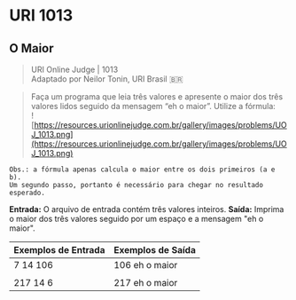 # URI 1013

## O Maior

>URI Online Judge | 1013  
>Adaptado por Neilor Tonin, URI Brasil :brazil:

>Faça um programa que leia três valores e apresente o maior dos três valores lidos seguido da mensagem “eh o maior”. Utilize a fórmula:  
![https://resources.urionlinejudge.com.br/gallery/images/problems/UOJ_1013.png](https://resources.urionlinejudge.com.br/gallery/images/problems/UOJ_1013.png)

```"
Obs.: a fórmula apenas calcula o maior entre os dois primeiros (a e b).  
Um segundo passo, portanto é necessário para chegar no resultado esperado.  
```

**Entrada:** O arquivo de entrada contém três valores inteiros.
**Saída:** Imprima o maior dos três valores seguido por um espaço e a mensagem "eh o maior".

| Exemplos de Entrada | Exemplos de Saída |
| ------------------- | ----------------- |
| 7 14 106            | 106 eh o maior    |
|                     |                   |
| 217 14 6            | 217 eh o maior    |
